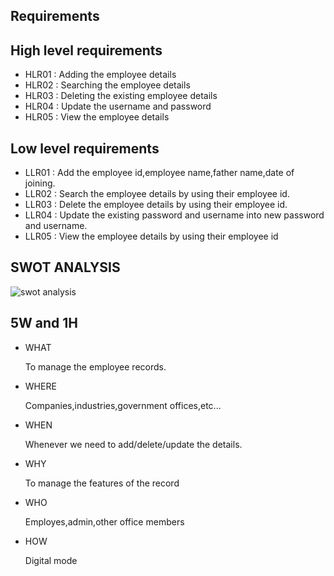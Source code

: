  ## Requirements


  ## High level requirements
   
   
   
   * HLR01             :           Adding the employee details   
   * HLR02              :          Searching the employee details    
   * HLR03               :         Deleting the  existing employee details 
   * HLR04                :        Update the username and password     
   * HLR05                 :       View the employee details                   
   
 ## Low level requirements

   * LLR01                 :      Add the employee  id,employee   name,father name,date of joining. 
   * LLR02                :       Search the employee   details by using their employee   id.
   * LLR03                  :     Delete the employee   details by using their employee   id.
   * LLR04                   :    Update the existing password and username into new password and username.
   * LLR05             :          View the employee details by using their employee id


## SWOT ANALYSIS

![swot analysis](https://user-images.githubusercontent.com/46986941/155388375-839ed5cc-5a54-4c02-9dbd-799a49967fb1.png)
 
 
  ## 5W and 1H

   * WHAT 
       
       To manage the employee records.
   
   * WHERE 
       
       Companies,industries,government offices,etc...
  
   * WHEN 
   
       Whenever we need to add/delete/update the details.
 
   * WHY 
      
      To manage the features of the record
   
   * WHO 
      
      Employes,admin,other office members
   
   * HOW 
      
      Digital mode
